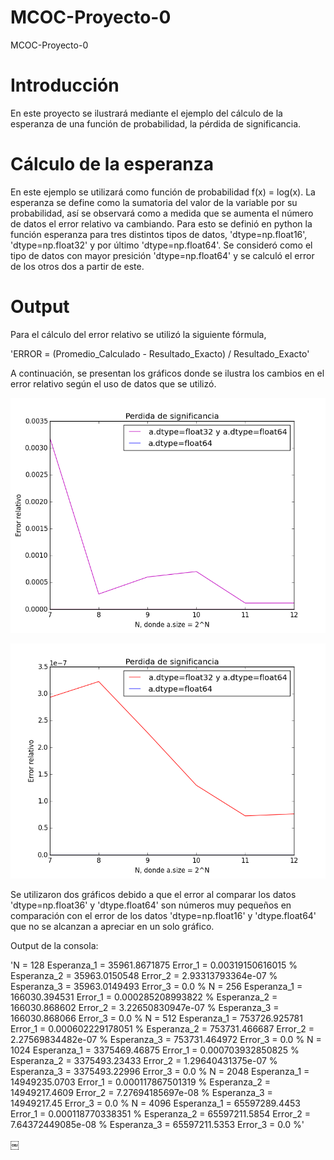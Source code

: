 # MCOC-Proyecto-0

MCOC-Proyecto-0

# Introducción 

En este proyecto se ilustrará mediante el ejemplo del cálculo de la esperanza de una función de probabilidad, la pérdida de significancia. 

# Cálculo de la esperanza 

En este ejemplo se utilizará como función de probabilidad f(x) = log(x). La esperanza se define como la sumatoria del valor de la variable por su probabilidad, así se observará como a medida que se aumenta el número de datos el error relativo va cambiando. 
Para esto se definió en python la función esperanza para tres distintos tipos de datos, 'dtype=np.float16', 'dtype=np.float32' y por último 'dtype=np.float64'. Se consideró como el tipo de datos con mayor presición 'dtype=np.float64' y se calculó el error de los otros dos a partir de este. 

# Output 

Para el cálculo del error relativo se utilizó la siguiente fórmula, 

'ERROR = (Promedio_Calculado - Resultado_Exacto) / Resultado_Exacto'

A continuación, se presentan los gráficos donde se ilustra los cambios en el error relativo según el uso de datos que se utilizó.

![Results](loss-of-significance.png) 

![Results](loss-of-significance2.png) 

Se utilizaron dos gráficos debido a que el error al comparar los datos 'dtype=np.float36' y 'dtype.float64' son números muy pequeños en comparación con el error de los datos 'dtype=np.float16' y 'dtype.float64' que no se alcanzan a apreciar en un solo gráfico. 


Output de la consola: 

'N = 128
Esperanza_1 =  35961.8671875 Error_1 = 0.00319150616015 %
Esperanza_2 = 35963.0150548 Error_2 =  2.93313793364e-07 %
Esperanza_3 = 35963.0149493 Error_3 =  0.0 %
N = 256
Esperanza_1 =  166030.394531 Error_1 = 0.000285208993822 %
Esperanza_2 = 166030.868602 Error_2 =  3.22650830947e-07 %
Esperanza_3 = 166030.868066 Error_3 =  0.0 %
N = 512
Esperanza_1 =  753726.925781 Error_1 = 0.000602229178051 %
Esperanza_2 = 753731.466687 Error_2 =  2.27569834482e-07 %
Esperanza_3 = 753731.464972 Error_3 =  0.0 %
N = 1024
Esperanza_1 =  3375469.46875 Error_1 = 0.000703932850825 %
Esperanza_2 = 3375493.23433 Error_2 =  1.29640431375e-07 %
Esperanza_3 = 3375493.22996 Error_3 =  0.0 %
N = 2048
Esperanza_1 =  14949235.0703 Error_1 =  0.000117867501319 %
Esperanza_2 = 14949217.4609 Error_2 =  7.27694185697e-08 %
Esperanza_3 = 14949217.45 Error_3 =  0.0 %
N = 4096
Esperanza_1 =  65597289.4453 Error_1 =  0.000118770338351 %
Esperanza_2 = 65597211.5854 Error_2 =  7.64372449085e-08 %
Esperanza_3 = 65597211.5353 Error_3 =  0.0 %'


￼
